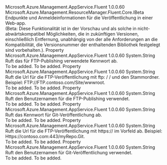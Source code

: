<Type Name="IPublishingProfile" FullName="Microsoft.Azure.Management.AppService.Fluent.IPublishingProfile">
  <TypeSignature Language="C#" Value="public interface IPublishingProfile : Microsoft.Azure.Management.ResourceManager.Fluent.Core.IBeta" />
  <TypeSignature Language="ILAsm" Value=".class public interface auto ansi abstract IPublishingProfile implements class Microsoft.Azure.Management.ResourceManager.Fluent.Core.IBeta" />
  <TypeSignature Language="DocId" Value="T:Microsoft.Azure.Management.AppService.Fluent.IPublishingProfile" />
  <TypeSignature Language="VB.NET" Value="Public Interface IPublishingProfile&#xA;Implements IBeta" />
  <TypeSignature Language="F#" Value="type IPublishingProfile = interface&#xA;    interface IBeta" />
  <AssemblyInfo>
    <AssemblyName>Microsoft.Azure.Management.AppService.Fluent</AssemblyName>
    <AssemblyVersion>1.0.0.60</AssemblyVersion>
  </AssemblyInfo>
  <Interfaces>
    <Interface>
      <InterfaceName>Microsoft.Azure.Management.ResourceManager.Fluent.Core.IBeta</InterfaceName>
    </Interface>
  </Interfaces>
  <Docs>
    <summary>
            Endpunkte und Anmeldeinformationen für die Veröffentlichung in einer Web-app.
            </summary>
    <remarks>
            (Beta: Diese Funktionalität ist in der Vorschau und als solche in nicht-abwärtskompatibel Möglichkeiten, die in zukünftigen Versionen, einschließlich Entfernung, unabhängig von der alle Anforderungen an die Kompatibilität, die Versionsnummer der enthaltenden Bibliothek festgelegt sind vorbehalten.).
            </remarks>
  </Docs>
  <Members>
    <Member MemberName="FtpPassword">
      <MemberSignature Language="C#" Value="public string FtpPassword { get; }" />
      <MemberSignature Language="ILAsm" Value=".property instance string FtpPassword" />
      <MemberSignature Language="DocId" Value="P:Microsoft.Azure.Management.AppService.Fluent.IPublishingProfile.FtpPassword" />
      <MemberSignature Language="VB.NET" Value="Public ReadOnly Property FtpPassword As String" />
      <MemberSignature Language="F#" Value="member this.FtpPassword : string" Usage="Microsoft.Azure.Management.AppService.Fluent.IPublishingProfile.FtpPassword" />
      <MemberType>Property</MemberType>
      <AssemblyInfo>
        <AssemblyName>Microsoft.Azure.Management.AppService.Fluent</AssemblyName>
        <AssemblyVersion>1.0.0.60</AssemblyVersion>
      </AssemblyInfo>
      <ReturnValue>
        <ReturnType>System.String</ReturnType>
      </ReturnValue>
      <Docs>
        <summary>
            Ruft das für FTP-Publishing verwendete Kennwort ab.
            </summary>
        <value>To be added.</value>
        <remarks>To be added.</remarks>
      </Docs>
    </Member>
    <Member MemberName="FtpUrl">
      <MemberSignature Language="C#" Value="public string FtpUrl { get; }" />
      <MemberSignature Language="ILAsm" Value=".property instance string FtpUrl" />
      <MemberSignature Language="DocId" Value="P:Microsoft.Azure.Management.AppService.Fluent.IPublishingProfile.FtpUrl" />
      <MemberSignature Language="VB.NET" Value="Public ReadOnly Property FtpUrl As String" />
      <MemberSignature Language="F#" Value="member this.FtpUrl : string" Usage="Microsoft.Azure.Management.AppService.Fluent.IPublishingProfile.FtpUrl" />
      <MemberType>Property</MemberType>
      <AssemblyInfo>
        <AssemblyName>Microsoft.Azure.Management.AppService.Fluent</AssemblyName>
        <AssemblyVersion>1.0.0.60</AssemblyVersion>
      </AssemblyInfo>
      <ReturnValue>
        <ReturnType>System.String</ReturnType>
      </ReturnValue>
      <Docs>
        <summary>
            Ruft die Url für die FTP-Veröffentlichung mit ftp: / / und den Stammordner.
            Beispiel: FTP://FTP.contoso.com/Site/wwwroot.
            </summary>
        <value>To be added.</value>
        <remarks>To be added.</remarks>
      </Docs>
    </Member>
    <Member MemberName="FtpUsername">
      <MemberSignature Language="C#" Value="public string FtpUsername { get; }" />
      <MemberSignature Language="ILAsm" Value=".property instance string FtpUsername" />
      <MemberSignature Language="DocId" Value="P:Microsoft.Azure.Management.AppService.Fluent.IPublishingProfile.FtpUsername" />
      <MemberSignature Language="VB.NET" Value="Public ReadOnly Property FtpUsername As String" />
      <MemberSignature Language="F#" Value="member this.FtpUsername : string" Usage="Microsoft.Azure.Management.AppService.Fluent.IPublishingProfile.FtpUsername" />
      <MemberType>Property</MemberType>
      <AssemblyInfo>
        <AssemblyName>Microsoft.Azure.Management.AppService.Fluent</AssemblyName>
        <AssemblyVersion>1.0.0.60</AssemblyVersion>
      </AssemblyInfo>
      <ReturnValue>
        <ReturnType>System.String</ReturnType>
      </ReturnValue>
      <Docs>
        <summary>
            Ruft den Benutzernamen für die FTP-Publishing verwendet.
            </summary>
        <value>To be added.</value>
        <remarks>To be added.</remarks>
      </Docs>
    </Member>
    <Member MemberName="GitPassword">
      <MemberSignature Language="C#" Value="public string GitPassword { get; }" />
      <MemberSignature Language="ILAsm" Value=".property instance string GitPassword" />
      <MemberSignature Language="DocId" Value="P:Microsoft.Azure.Management.AppService.Fluent.IPublishingProfile.GitPassword" />
      <MemberSignature Language="VB.NET" Value="Public ReadOnly Property GitPassword As String" />
      <MemberSignature Language="F#" Value="member this.GitPassword : string" Usage="Microsoft.Azure.Management.AppService.Fluent.IPublishingProfile.GitPassword" />
      <MemberType>Property</MemberType>
      <AssemblyInfo>
        <AssemblyName>Microsoft.Azure.Management.AppService.Fluent</AssemblyName>
        <AssemblyVersion>1.0.0.60</AssemblyVersion>
      </AssemblyInfo>
      <ReturnValue>
        <ReturnType>System.String</ReturnType>
      </ReturnValue>
      <Docs>
        <summary>
            Ruft das Kennwort für Git-Veröffentlichung ab.
            </summary>
        <value>To be added.</value>
        <remarks>To be added.</remarks>
      </Docs>
    </Member>
    <Member MemberName="GitUrl">
      <MemberSignature Language="C#" Value="public string GitUrl { get; }" />
      <MemberSignature Language="ILAsm" Value=".property instance string GitUrl" />
      <MemberSignature Language="DocId" Value="P:Microsoft.Azure.Management.AppService.Fluent.IPublishingProfile.GitUrl" />
      <MemberSignature Language="VB.NET" Value="Public ReadOnly Property GitUrl As String" />
      <MemberSignature Language="F#" Value="member this.GitUrl : string" Usage="Microsoft.Azure.Management.AppService.Fluent.IPublishingProfile.GitUrl" />
      <MemberType>Property</MemberType>
      <AssemblyInfo>
        <AssemblyName>Microsoft.Azure.Management.AppService.Fluent</AssemblyName>
        <AssemblyVersion>1.0.0.60</AssemblyVersion>
      </AssemblyInfo>
      <ReturnValue>
        <ReturnType>System.String</ReturnType>
      </ReturnValue>
      <Docs>
        <summary>
            Ruft die Url für die FTP-Veröffentlichung mit https:// im Vorfeld ab.
            Beispiel: Https://contoso.com:443/myRepo.Git.
            </summary>
        <value>To be added.</value>
        <remarks>To be added.</remarks>
      </Docs>
    </Member>
    <Member MemberName="GitUsername">
      <MemberSignature Language="C#" Value="public string GitUsername { get; }" />
      <MemberSignature Language="ILAsm" Value=".property instance string GitUsername" />
      <MemberSignature Language="DocId" Value="P:Microsoft.Azure.Management.AppService.Fluent.IPublishingProfile.GitUsername" />
      <MemberSignature Language="VB.NET" Value="Public ReadOnly Property GitUsername As String" />
      <MemberSignature Language="F#" Value="member this.GitUsername : string" Usage="Microsoft.Azure.Management.AppService.Fluent.IPublishingProfile.GitUsername" />
      <MemberType>Property</MemberType>
      <AssemblyInfo>
        <AssemblyName>Microsoft.Azure.Management.AppService.Fluent</AssemblyName>
        <AssemblyVersion>1.0.0.60</AssemblyVersion>
      </AssemblyInfo>
      <ReturnValue>
        <ReturnType>System.String</ReturnType>
      </ReturnValue>
      <Docs>
        <summary>
            Ruft den Benutzernamen für Git-Veröffentlichung verwendet.
            </summary>
        <value>To be added.</value>
        <remarks>To be added.</remarks>
      </Docs>
    </Member>
  </Members>
</Type>